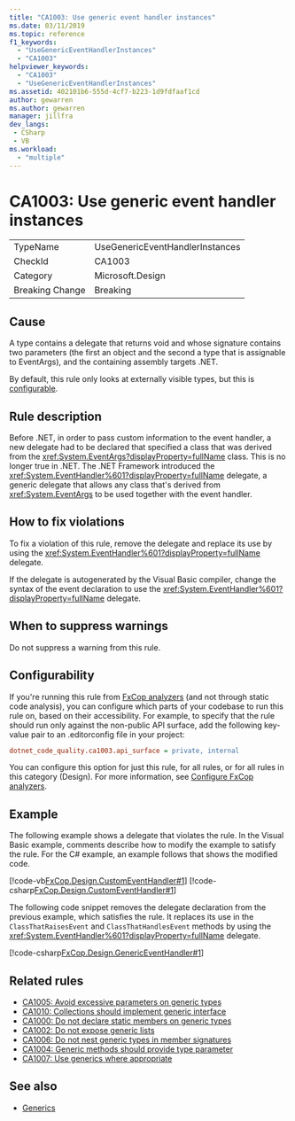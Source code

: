 ```yaml
---
title: "CA1003: Use generic event handler instances"
ms.date: 03/11/2019
ms.topic: reference
f1_keywords:
  - "UseGenericEventHandlerInstances"
  - "CA1003"
helpviewer_keywords:
  - "CA1003"
  - "UseGenericEventHandlerInstances"
ms.assetid: 402101b6-555d-4cf7-b223-1d9fdfaaf1cd
author: gewarren
ms.author: gewarren
manager: jillfra
dev_langs:
 - CSharp
 - VB
ms.workload:
  - "multiple"
---
```

# CA1003: Use generic event handler instances

|||
|-|-|
|TypeName|UseGenericEventHandlerInstances|
|CheckId|CA1003|
|Category|Microsoft.Design|
|Breaking Change|Breaking|

## Cause

A type contains a delegate that returns void and whose signature contains two parameters (the first an object and the second a type that is assignable to EventArgs), and the containing assembly targets .NET.

By default, this rule only looks at externally visible types, but this is [configurable](#configurability).

## Rule description

Before .NET, in order to pass custom information to the event handler, a new delegate had to be declared that specified a class that was derived from the <xref:System.EventArgs?displayProperty=fullName> class. This is no longer true in .NET. The .NET Framework introduced the <xref:System.EventHandler%601?displayProperty=fullName> delegate, a generic delegate that allows any class that's derived from <xref:System.EventArgs> to be used together with the event handler.

## How to fix violations

To fix a violation of this rule, remove the delegate and replace its use by using the <xref:System.EventHandler%601?displayProperty=fullName> delegate.

If the delegate is autogenerated by the Visual Basic compiler, change the syntax of the event declaration to use the <xref:System.EventHandler%601?displayProperty=fullName> delegate.

## When to suppress warnings

Do not suppress a warning from this rule.

## Configurability

If you're running this rule from [FxCop analyzers](install-fxcop-analyzers.md) (and not through static code analysis), you can configure which parts of your codebase to run this rule on, based on their accessibility. For example, to specify that the rule should run only against the non-public API surface, add the following key-value pair to an .editorconfig file in your project:

```ini
dotnet_code_quality.ca1003.api_surface = private, internal
```

You can configure this option for just this rule, for all rules, or for all rules in this category (Design). For more information, see [Configure FxCop analyzers](configure-fxcop-analyzers.md).

## Example

The following example shows a delegate that violates the rule. In the Visual Basic example, comments describe how to modify the example to satisfy the rule. For the C# example, an example follows that shows the modified code.

[!code-vb[FxCop.Design.CustomEventHandler#1](../code-quality/codesnippet/VisualBasic/ca1003-use-generic-event-handler-instances_1.vb)]
[!code-csharp[FxCop.Design.CustomEventHandler#1](../code-quality/codesnippet/CSharp/ca1003-use-generic-event-handler-instances_1.cs)]

The following code snippet removes the delegate declaration from the previous example, which satisfies the rule. It replaces its use in the `ClassThatRaisesEvent` and `ClassThatHandlesEvent` methods by using the <xref:System.EventHandler%601?displayProperty=fullName> delegate.

[!code-csharp[FxCop.Design.GenericEventHandler#1](../code-quality/codesnippet/CSharp/ca1003-use-generic-event-handler-instances_2.cs)]

## Related rules

- [CA1005: Avoid excessive parameters on generic types](../code-quality/ca1005-avoid-excessive-parameters-on-generic-types.md)
- [CA1010: Collections should implement generic interface](../code-quality/ca1010-collections-should-implement-generic-interface.md)
- [CA1000: Do not declare static members on generic types](../code-quality/ca1000-do-not-declare-static-members-on-generic-types.md)
- [CA1002: Do not expose generic lists](../code-quality/ca1002-do-not-expose-generic-lists.md)
- [CA1006: Do not nest generic types in member signatures](../code-quality/ca1006-do-not-nest-generic-types-in-member-signatures.md)
- [CA1004: Generic methods should provide type parameter](../code-quality/ca1004-generic-methods-should-provide-type-parameter.md)
- [CA1007: Use generics where appropriate](../code-quality/ca1007-use-generics-where-appropriate.md)

## See also

- [Generics](/dotnet/csharp/programming-guide/generics/index)
